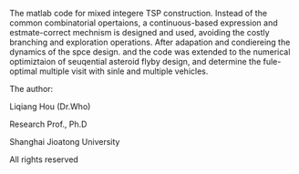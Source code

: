 
The matlab code for mixed integere TSP construction.  Instead of the common combinatorial opertaions,  a continuous-based  expression and estmate-correct mechnism is designed and used, avoiding the costly branching and exploration operations. After adapation and condiereing the dynamics of the spce design. and the code  was extended to the numerical optimiztaion of seuqential asteroid flyby design, and determine the fule-optimal multiple visit with sinle and multiple vehicles.  




 The author: 
 
 Liqiang Hou (Dr.Who)
 
 Research Prof., Ph.D
 
 Shanghai Jioatong University

 All rights reserved
